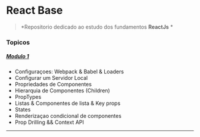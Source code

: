 # React Base

> *Repositorio dedicado ao estudo dos fundamentos **ReactJs** *

### Topicos

##### [Modulo 1](https://github.com/ruann3res/react-base/tree/main/module1 "Modulo 1")
- Configuraçoes: Webpack & Babel & Loaders
- Configurar um Servidor Local
- Propriedades de Componentes
- Hierarquia de Componentes (Children)
- PropTypes
-  Listas & Componentes de lista & Key props
- States
- Renderizaçao condicional de componentes
- Prop Drilling && Context API
------------

